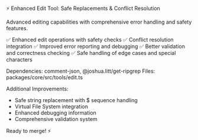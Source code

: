 ⚡ Enhanced Edit Tool: Safe Replacements & Conflict Resolution

Advanced editing capabilities with comprehensive error handling and safety features.

✅ Enhanced edit operations with safety checks
✅ Conflict resolution integration
✅ Improved error reporting and debugging
✅ Better validation and correctness checking
✅ Safe handling of edge cases and special characters

Dependencies: comment-json, @joshua.litt/get-ripgrep
Files: packages/core/src/tools/edit.ts

Additional Improvements:
- Safe string replacement with $ sequence handling
- Virtual File System integration
- Enhanced debugging information
- Comprehensive validation system

Ready to merge! ⚡
